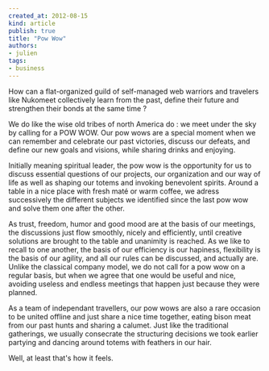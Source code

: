 ```yaml
---
created_at: 2012-08-15
kind: article
publish: true
title: "Pow Wow"
authors:
- julien
tags:
- business
---
```


How can a flat-organized guild of self-managed web warriors and travelers like Nukomeet collectively learn from the past, define their future and strengthen their bonds at the same time ?


We do like the wise old tribes of north America do : we meet under the sky by calling for a POW WOW.
Our pow wows are a special moment when we can remember and celebrate our past victories, discuss our defeats, and define our new goals and visions, while sharing drinks and enjoying.


Initially meaning spiritual leader, the pow wow is the opportunity for us to discuss essential questions of our projects, our organization and our way of life as well as shaping our totems and invoking benevolent spirits. Around a table in a nice place with fresh maté or warm coffee, we adress successively the different subjects we identified since the last pow wow and solve them one after the other.

As trust, freedom, humor and good mood are at the basis of our meetings, the discussions just flow smoothly, nicely and efficiently, until creative solutions are brought to the table and unanimity is reached. As we like to recall to one another, the basis of our efficiency is our hapiness,  flexibility is the basis of our agility, and all our rules can be discussed, and actually are.
Unlike the classical company model, we do not call for a pow wow on a regular basis, but when we agree that one would be useful and nice, avoiding useless and endless meetings that happen just because they were planned.


As a team of independant travellers, our pow wows are also a rare occasion to be united offline and just share a nice time together, eating bison meat from our past hunts and sharing a calumet. Just like the traditional gatherings, we usually consecrate the structuring decisions we took earlier partying and dancing around totems with feathers in our hair.

Well, at least that's how it feels.



